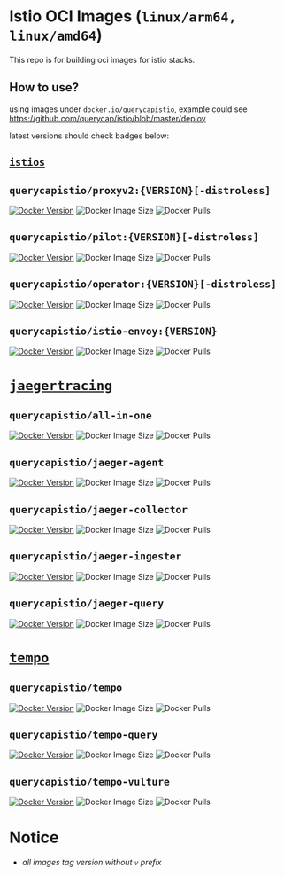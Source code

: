 # Istio OCI Images (`linux/arm64, linux/amd64`)

This repo is for building oci images for istio stacks.

## How to use?

using images under `docker.io/querycapistio`, 
example could see https://github.com/querycap/istio/blob/master/deploy

latest versions should check badges below:

## [`istios`](https://github.com/istio/istio)

## `querycapistio/proxyv2:{VERSION}[-distroless]`

[![Docker Version](https://img.shields.io/docker/v/querycapistio/proxyv2?sort=semver)](https://hub.docker.com/r/querycapistio/proxyv2/tags) 
![Docker Image Size](https://img.shields.io/docker/image-size/querycapistio/proxyv2?sort=semver) 
![Docker Pulls](https://img.shields.io/docker/pulls/querycapistio/proxyv2)   

## `querycapistio/pilot:{VERSION}[-distroless]` 

[![Docker Version](https://img.shields.io/docker/v/querycapistio/pilot?sort=semver)](https://hub.docker.com/r/querycapistio/pilot/tags)
![Docker Image Size](https://img.shields.io/docker/image-size/querycapistio/pilot?sort=semver) 
![Docker Pulls](https://img.shields.io/docker/pulls/querycapistio/pilot)   

##  `querycapistio/operator:{VERSION}[-distroless]`

[![Docker Version](https://img.shields.io/docker/v/querycapistio/operator?sort=semver)](https://hub.docker.com/r/querycapistio/operator/tags)
![Docker Image Size](https://img.shields.io/docker/image-size/querycapistio/operator?sort=semver) 
![Docker Pulls](https://img.shields.io/docker/pulls/querycapistio/operator)   

##  `querycapistio/istio-envoy:{VERSION}`

[![Docker Version](https://img.shields.io/docker/v/querycapistio/istio-envoy?sort=semver)](https://hub.docker.com/r/querycapistio/istio-envoy/tags)
![Docker Image Size](https://img.shields.io/docker/image-size/querycapistio/istio-envoy?sort=semver) 
![Docker Pulls](https://img.shields.io/docker/pulls/querycapistio/istio-envoy)

# [`jaegertracing`](https://github.com/jaegertracing/jaeger) 

## `querycapistio/all-in-one` 

[![Docker Version](https://img.shields.io/docker/v/querycapistio/all-in-one?sort=semver)](https://hub.docker.com/r/querycapistio/all-in-one/tags)
![Docker Image Size](https://img.shields.io/docker/image-size/querycapistio/all-in-one?sort=semver) 
![Docker Pulls](https://img.shields.io/docker/pulls/querycapistio/all-in-one)   

## `querycapistio/jaeger-agent`

[![Docker Version](https://img.shields.io/docker/v/querycapistio/jaeger-agent?sort=semver)](https://hub.docker.com/r/querycapistio/jaeger-agent/tags)
![Docker Image Size](https://img.shields.io/docker/image-size/querycapistio/jaeger-agent?sort=semver) 
![Docker Pulls](https://img.shields.io/docker/pulls/querycapistio/jaeger-agent)   

## `querycapistio/jaeger-collector`

[![Docker Version](https://img.shields.io/docker/v/querycapistio/jaeger-collector?sort=semver)](https://hub.docker.com/r/querycapistio/jaeger-collector/tags)
![Docker Image Size](https://img.shields.io/docker/image-size/querycapistio/jaeger-collector?sort=semver) 
![Docker Pulls](https://img.shields.io/docker/pulls/querycapistio/jaeger-collector)   

## `querycapistio/jaeger-ingester`

[![Docker Version](https://img.shields.io/docker/v/querycapistio/jaeger-ingester?sort=semver)](https://hub.docker.com/r/querycapistio/jaeger-ingester/tags)
![Docker Image Size](https://img.shields.io/docker/image-size/querycapistio/jaeger-ingester?sort=semver) 
![Docker Pulls](https://img.shields.io/docker/pulls/querycapistio/jaeger-ingester)   

## `querycapistio/jaeger-query`

[![Docker Version](https://img.shields.io/docker/v/querycapistio/jaeger-query?sort=semver)](https://hub.docker.com/r/querycapistio/jaeger-query/tags)
![Docker Image Size](https://img.shields.io/docker/image-size/querycapistio/jaeger-query?sort=semver) 
![Docker Pulls](https://img.shields.io/docker/pulls/querycapistio/jaeger-query)   


# [`tempo`](https://github.com/grafana/tempo) 

## `querycapistio/tempo` 

[![Docker Version](https://img.shields.io/docker/v/querycapistio/tempo?sort=semver)](https://hub.docker.com/r/querycapistio/tempo/tags)
![Docker Image Size](https://img.shields.io/docker/image-size/querycapistio/tempo?sort=semver) 
![Docker Pulls](https://img.shields.io/docker/pulls/querycapistio/tempo)   

## `querycapistio/tempo-query`

[![Docker Version](https://img.shields.io/docker/v/querycapistio/tempo-query?sort=semver)](https://hub.docker.com/r/querycapistio/tempo-query/tags)
![Docker Image Size](https://img.shields.io/docker/image-size/querycapistio/tempo-query?sort=semver) 
![Docker Pulls](https://img.shields.io/docker/pulls/querycapistio/tempo-query)   

## `querycapistio/tempo-vulture`

[![Docker Version](https://img.shields.io/docker/v/querycapistio/tempo-vulture?sort=semver)](https://hub.docker.com/r/querycapistio/tempo-vulture/tags)
![Docker Image Size](https://img.shields.io/docker/image-size/querycapistio/tempo-vulture?sort=semver) 
![Docker Pulls](https://img.shields.io/docker/pulls/querycapistio/tempo-vulture)   

# Notice

* *all images tag version without `v` prefix*